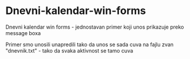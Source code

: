 # Dnevni-kalendar-win-forms
Dnevni kalendar win forms - jednostavan primer koji unos prikazuje preko message boxa

Primer smo unosili unapredili tako da unos se sada cuva na fajlu zvan "dnevnik.txt" - tako da svaka aktivnost se tamo cuva
